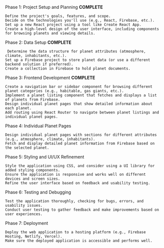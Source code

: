 Phase 1: Project Setup and Planning **COMPLETE**

    Define the project's goals, features, and scope.
    Decide on the technologies you'll use (e.g., React, Firebase, etc.).
    Set up a new React project using a tool like Create React App.
    Create a high-level design of the user interface, including components for browsing planets and viewing details.

Phase 2: Data Setup **COMPLETE**

     Determine the data structure for planet attributes (atmosphere, climate, inhabitants, etc.).
    Set up a Firebase project to store planet data (or use a different backend solution if preferred).
    Create a collection in Firebase to hold planet documents.

Phase 3: Frontend Development **COMPLETE**

    Create a navigation bar or sidebar component for browsing different planet categories (e.g., habitable, gas giants, etc.).
    Implement a planet listing component that fetches and displays a list of planets from Firebase.
    Design individual planet pages that show detailed information about each planet.
    Add routing using React Router to navigate between planet listings and individual planet pages.

Phase 4: Individual Planet Pages

    Design individual planet pages with sections for different attributes (e.g., atmosphere, climate, inhabitants).
    Fetch and display detailed planet information from Firebase based on the selected planet.

Phase 5: Styling and UI/UX Refinement

    Style the application using CSS, and consider using a UI library for added styling components.
    Ensure the application is responsive and works well on different devices and screen sizes.
    Refine the user interface based on feedback and usability testing.

Phase 6: Testing and Debugging

    Test the application thoroughly, checking for bugs, errors, and usability issues.
    Conduct user testing to gather feedback and make improvements based on user experiences.

Phase 7: Deployment

    Deploy the web application to a hosting platform (e.g., Firebase Hosting, Netlify, Vercel).
    Make sure the deployed application is accessible and performs well.